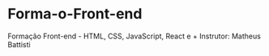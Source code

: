 # Forma-o-Front-end
Formação Front-end - HTML, CSS, JavaScript, React e +
Instrutor: Matheus Battisti
